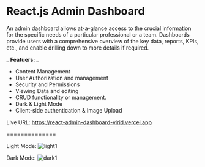 <h1>React.js Admin Dashboard</h1>

An admin dashboard allows at-a-glance access to the crucial information for the specific needs of a particular professional or a team. Dashboards provide users with a comprehensive overview of the key data, reports, KPIs, etc., and enable drilling down to more details if required.

**_ Featuers: _**

- Content Management
- User Authorization and management
- Security and Permissions
- Viewing Data and editing
- CRUD functionality or management.
- Dark & Light Mode
- Client-side authentication & Image Upload

Live URL: https://react-admin-dashboard-virid.vercel.app

==============

Light Mode:
![light1](https://user-images.githubusercontent.com/78463849/194304199-7816fea5-91b3-4dc8-b3b2-ef46b2f2bba6.png)



Dark Mode:
![dark1](https://user-images.githubusercontent.com/78463849/194304385-60901ca5-6b00-4203-a639-1fe833ea938e.png)
